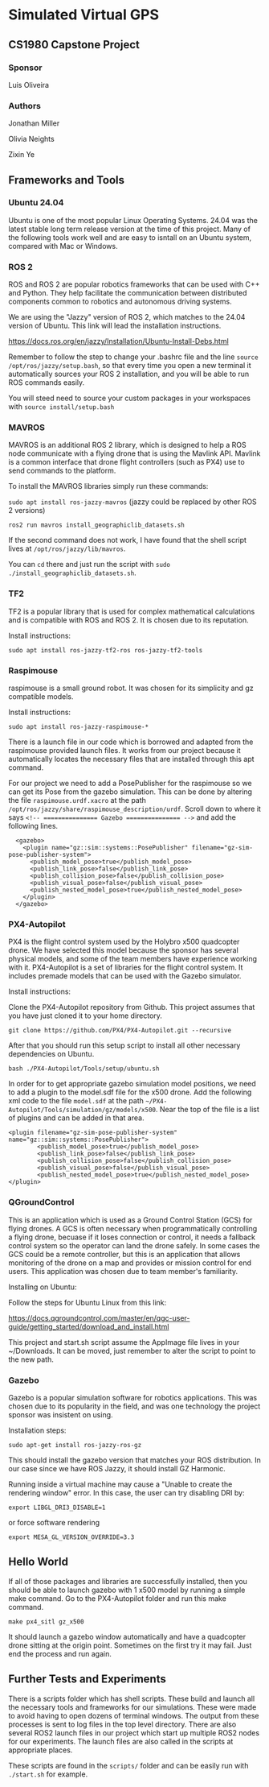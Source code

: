# Simulated Virtual GPS

## CS1980 Capstone Project 

### Sponsor 

Luis Oliveira 

### Authors

Jonathan Miller 

Olivia Neights 

Zixin Ye

## Frameworks and Tools 

### Ubuntu 24.04

    
Ubuntu is one of the most popular Linux Operating Systems. 24.04 was the latest stable long term release version at the time of this project. Many of the following tools work well and are easy to isntall on an Ubuntu system, compared with Mac or Windows.    

### ROS 2

ROS and ROS 2 are popular robotics frameworks that can be used with C++ and Python. They help facilitate the communication between distributed components common to robotics and autonomous driving systems.  

We are using the "Jazzy" version of ROS 2, which matches to the 24.04 version of Ubuntu. This link will lead the installation instructions. 

https://docs.ros.org/en/jazzy/Installation/Ubuntu-Install-Debs.html

Remember to follow the step to change your .bashrc file and the line `source /opt/ros/jazzy/setup.bash`, so that every time you open a new terminal it automatically sources your ROS 2 installation, and you will be able to run ROS commands easily. 

You will steed need to source your custom packages in your workspaces with `source install/setup.bash`

### MAVROS

MAVROS is an additional ROS 2 library, which is designed to help a ROS node communicate with a flying drone that is using the Mavlink API. Mavlink is a common interface that drone flight controllers (such as PX4) use to send commands to the platform.  

To install the MAVROS libraries simply run these commands:

`sudo apt install ros-jazzy-mavros`    (jazzy could be replaced by other ROS 2 versions)

`ros2 run mavros install_geographiclib_datasets.sh`

If the second command does not work, I have found that the shell script lives at `/opt/ros/jazzy/lib/mavros`. 

You can `cd` there and just run the script with `sudo ./install_geographiclib_datasets.sh`.

### TF2

TF2 is a popular library that is used for complex mathematical calculations and is compatible with ROS and ROS 2. It is chosen due to its reputation. 

Install instructions:

`sudo apt install ros-jazzy-tf2-ros ros-jazzy-tf2-tools`

### Raspimouse

raspimouse is a small ground robot. It was chosen for its simplicity and gz compatible models. 

Install instructions:

`sudo apt install ros-jazzy-raspimouse-*`

There is a launch file in our code which is borrowed and adapted from the raspimouse provided launch files. It works from our project because it automatically locates the necessary files that are installed through this apt command.

For our project we need to add a PosePublisher for the raspimouse so we can get its Pose from the gazebo simulation.
This can be done by altering the file `raspimouse.urdf.xacro` at the path `/opt/ros/jazzy/share/raspimouse_description/urdf`.
Scroll down to where it says `<!-- =============== Gazebo =============== -->` and add the following lines.

      <gazebo>
        <plugin name="gz::sim::systems::PosePublisher" filename="gz-sim-pose-publisher-system">
          <publish_model_pose>true</publish_model_pose>
          <publish_link_pose>false</publish_link_pose>
          <publish_collision_pose>false</publish_collision_pose>
          <publish_visual_pose>false</publish_visual_pose>
          <publish_nested_model_pose>true</publish_nested_model_pose>
        </plugin>
      </gazebo>



### PX4-Autopilot

PX4 is the flight control system used by the Holybro x500 quadcopter drone. We have selected this model because the sponsor has several physical models, and some of the team members have experience working with it. 
PX4-Autopilot is a set of libraries for the flight control system. It includes premade models that can be used with the Gazebo simulator.

Install instructions:

Clone the PX4-Autopilot repository from Github. This project assumes that you have just cloned it to your home directory. 

`git clone https://github.com/PX4/PX4-Autopilot.git --recursive`

After that you should run this setup script to install all other necessary dependencies on Ubuntu.

`bash ./PX4-Autopilot/Tools/setup/ubuntu.sh`

In order for to get appropriate gazebo simulation model positions, we need to add a plugin to the model.sdf file for the x500 drone. 
Add the following xml code to the file `model.sdf` at the path `~/PX4-Autopilot/Tools/simulation/gz/models/x500`.
Near the top of the file is a list of plugins and can be added in that area.

    <plugin filename="gz-sim-pose-publisher-system" name="gz::sim::systems::PosePublisher">
            <publish_model_pose>true</publish_model_pose>  
            <publish_link_pose>false</publish_link_pose>   
            <publish_collision_pose>false</publish_collision_pose>      
            <publish_visual_pose>false</publish_visual_pose>     
            <publish_nested_model_pose>true</publish_nested_model_pose>     
    </plugin>


### QGroundControl

This is an application which is used as a Ground Control Station (GCS) for flying drones. A GCS is often necessary when programmatically controlling a flying drone, becuase if it loses connection or control, it needs a fallback control system so the operator can land the drone safely. In some cases the GCS could be a remote controller, but this is an application that allows monitoring of the drone on a map and provides or mission control for end users. This application was chosen due to team member's familiarity. 

Installing on Ubuntu:

Follow the steps for Ubuntu Linux from this link: 

https://docs.qgroundcontrol.com/master/en/qgc-user-guide/getting_started/download_and_install.html

This project and start.sh script assume the AppImage file lives in your ~/Downloads. It can be moved, just remember to alter the script to point to the new path.

### Gazebo 

Gazebo is a popular simulation software for robotics applications. This was chosen due to its popularity in the field, and was one technology the project sponsor was insistent on using. 

Installation steps:

`sudo apt-get install ros-jazzy-ros-gz`

This should install the gazebo version that matches your ROS distribution. In our case since we have ROS Jazzy, it should install GZ Harmonic.

Running inside a virtual machine may cause a "Unable to create the rendering window" error. In this case, the user can try disabling DRI by:

`export LIBGL_DRI3_DISABLE=1`

or force software rendering

`export MESA_GL_VERSION_OVERRIDE=3.3`

## Hello World 

If all of those packages and libraries are successfully installed, then you should be able to launch gazebo with 1 x500 model by running a simple make command. 
Go to the PX4-Autopilot folder and run this make command.

`make px4_sitl gz_x500`

It should launch a gazebo window automatically and have a quadcopter drone sitting at the origin point. 
Sometimes on the first try it may fail. Just end the process and run again. 

## Further Tests and Experiments 

There is a scripts folder which has shell scripts. 
These build and launch all the necessary tools and frameworks for our simulations. 
These were made to avoid having to open dozens of terminal windows. 
The output from these processes is sent to log files in the top level directory.
There are also several ROS2 launch files in our project which start up multiple ROS2 nodes for our experiments. 
The launch files are also called in the scripts at appropriate places. 

These scripts are found in the `scripts/` folder and can be easily run with `./start.sh` for example.






